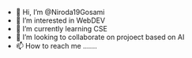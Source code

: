- 👋 Hi, I’m @Niroda19Gosami
- 👀 I’m interested in WebDEV
- 🌱 I’m currently learning CSE
- 💞️ I’m looking to collaborate on projoect based on AI
- 📫 How to reach me .......

<!---
Niroda19Gosami/Niroda19Gosami is a ✨ special ✨ repository because its `README.md` (this file) appears on your GitHub profile.
You can click the Preview link to take a look at your changes.
--->

